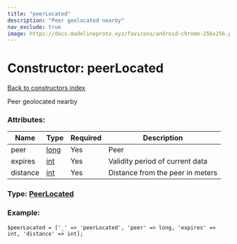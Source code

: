 ```yaml
---
title: "peerLocated"
description: "Peer geolocated nearby"
nav_exclude: true
image: https://docs.madelineproto.xyz/favicons/android-chrome-256x256.png
---
```

# Constructor: peerLocated  
[Back to constructors index](/API_docs/constructors/index.html)



Peer geolocated nearby

### Attributes:

| Name     |    Type       | Required | Description |
|----------|---------------|----------|-------------|
|peer|[long](/API_docs/types/long.html) | Yes|Peer|
|expires|[int](/API_docs/types/int.html) | Yes|Validity period of current data|
|distance|[int](/API_docs/types/int.html) | Yes|Distance from the peer in meters|



### Type: [PeerLocated](/API_docs/types/PeerLocated.html)


### Example:

```
$peerLocated = ['_' => 'peerLocated', 'peer' => long, 'expires' => int, 'distance' => int];
```  

